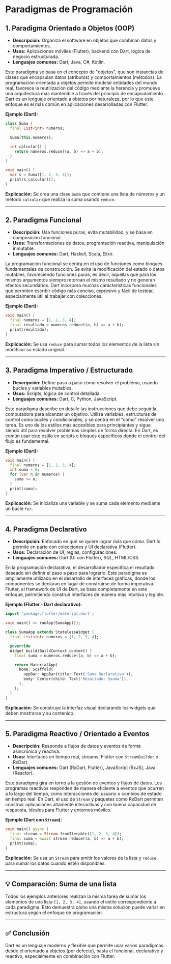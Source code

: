 
# Paradigmas de Programación

## 1. Paradigma Orientado a Objetos (OOP)

- **Descripción:** Organiza el software en objetos que combinan datos y comportamientos.
- **Usos:** Aplicaciones móviles (Flutter), backend con Dart, lógica de negocio estructurada.
- **Lenguajes comunes:** Dart, Java, C#, Kotlin.

Este paradigma se basa en el concepto de "objetos", que son instancias de clases que encapsulan datos (atributos) y comportamientos (métodos). La programación orientada a objetos permite modelar entidades del mundo real, favorece la reutilización del código mediante la herencia y promueve una arquitectura más mantenible a través del principio de encapsulamiento. Dart es un lenguaje orientado a objetos por naturaleza, por lo que este enfoque es el más común en aplicaciones desarrolladas con Flutter.

**Ejemplo (Dart):**
```dart
class Suma {
  final List<int> numeros;

  Suma(this.numeros);

  int calcular() {
    return numeros.reduce((a, b) => a + b);
  }
}

void main() {
  var s = Suma([1, 2, 3, 4]);
  print(s.calcular());
}
```

**Explicación:** Se crea una clase `Suma` que contiene una lista de números y un método `calcular` que realiza la suma usando `reduce`.

---

## 2. Paradigma Funcional

- **Descripción:** Usa funciones puras, evita mutabilidad, y se basa en composición funcional.
- **Usos:** Transformaciones de datos, programación reactiva, manipulación inmutable.
- **Lenguajes comunes:** Dart, Haskell, Scala, Elixir.

La programación funcional se centra en el uso de funciones como bloques fundamentales de construcción. Se evita la modificación del estado o datos mutables, favoreciendo funciones puras, es decir, aquellas que para los mismos argumentos siempre retornan el mismo resultado y no generan efectos secundarios. Dart incorpora muchas características funcionales que permiten escribir código más conciso, expresivo y fácil de testear, especialmente útil al trabajar con colecciones.

**Ejemplo (Dart):**
```dart
void main() {
  final numeros = [1, 2, 3, 4];
  final resultado = numeros.reduce((a, b) => a + b);
  print(resultado);
}
```

**Explicación:** Se usa `reduce` para sumar todos los elementos de la lista sin modificar su estado original.

---

## 3. Paradigma Imperativo / Estructurado

- **Descripción:** Define paso a paso cómo resolver el problema, usando bucles y variables mutables.
- **Usos:** Scripts, lógica de control detallada.
- **Lenguajes comunes:** Dart, C, Python, JavaScript.

Este paradigma describe en detalle las instrucciones que debe seguir la computadora para alcanzar un objetivo. Utiliza variables, estructuras de control como bucles y condicionales, y se centra en el "cómo" resolver una tarea. Es uno de los estilos más accesibles para principiantes y sigue siendo útil para resolver problemas simples de forma directa. En Dart, es común usar este estilo en scripts o bloques específicos donde el control del flujo es fundamental.

**Ejemplo (Dart):**
```dart
void main() {
  final numeros = [1, 2, 3, 4];
  int suma = 0;
  for (var n in numeros) {
    suma += n;
  }
  print(suma);
}
```

**Explicación:** Se inicializa una variable y se suma cada elemento mediante un bucle `for`.

---

## 4. Paradigma Declarativo

- **Descripción:** Enfocado en *qué* se quiere lograr más que *cómo*. Dart lo permite en parte con colecciones y UI declarativa (Flutter).
- **Usos:** Declaración de UI, reglas, configuraciones.
- **Lenguajes comunes:** Dart (UI con Flutter), SQL, HTML/CSS.

En la programación declarativa, el desarrollador especifica el resultado deseado sin definir el paso a paso para lograrlo. Este paradigma es ampliamente utilizado en el desarrollo de interfaces gráficas, donde los componentes se declaran en lugar de construirse de forma imperativa. Flutter, el framework de UI de Dart, se basa completamente en este enfoque, permitiendo construir interfaces de manera más intuitiva y legible.

**Ejemplo (Flutter - Dart declarativo):**
```dart
import 'package:flutter/material.dart';

void main() => runApp(SumaApp());

class SumaApp extends StatelessWidget {
  final List<int> numeros = [1, 2, 3, 4];

  @override
  Widget build(BuildContext context) {
    final suma = numeros.reduce((a, b) => a + b);

    return MaterialApp(
      home: Scaffold(
        appBar: AppBar(title: Text('Suma Declarativa')),
        body: Center(child: Text('Resultado: $suma')),
      ),
    );
  }
}
```

**Explicación:** Se construye la interfaz visual declarando los widgets que deben mostrarse y su contenido.

---

## 5. Paradigma Reactivo / Orientado a Eventos

- **Descripción:** Responde a flujos de datos y eventos de forma asincrónica y reactiva.
- **Usos:** Interfaces en tiempo real, streams, Flutter con `StreamBuilder` o RxDart.
- **Lenguajes comunes:** Dart (RxDart, Flutter), JavaScript (RxJS), Java (Reactor).

Este paradigma gira en torno a la gestión de eventos y flujos de datos. Los programas reactivos responden de manera eficiente a eventos que ocurren a lo largo del tiempo, como interacciones del usuario o cambios de estado en tiempo real. En Dart, el uso de `Stream` y paquetes como RxDart permiten construir aplicaciones altamente interactivas y con buena capacidad de respuesta, ideales para Flutter y entornos móviles.

**Ejemplo (Dart con `Stream`):**
```dart
void main() async {
  final stream = Stream.fromIterable([1, 2, 3, 4]);
  final suma = await stream.reduce((a, b) => a + b);
  print(suma);
}
```

**Explicación:** Se usa un `Stream` para emitir los valores de la lista y `reduce` para sumar los datos cuando estén disponibles.

---

## 💡 Comparación: Suma de una lista

Todos los ejemplos anteriores realizan la misma tarea de sumar los elementos de una lista `[1, 2, 3, 4]`, usando el estilo correspondiente a cada paradigma. Esto demuestra cómo una misma solución puede variar en estructura según el enfoque de programación.

---

## ✅ Conclusión

Dart es un lenguaje moderno y flexible que permite usar varios paradigmas: desde el orientado a objetos (por defecto), hasta el funcional, declarativo y reactivo, especialmente en combinación con Flutter.
